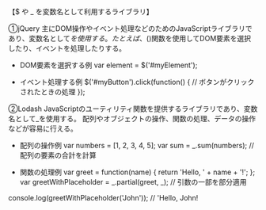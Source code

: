 【$ や \_ を変数名として利用するライブラリ】

①jQuery
主にDOM操作やイベント処理などのためのJavaScriptライブラリであり、変数名として$を使用する。
たとえば、$()関数を使用してDOM要素を選択したり、イベントを処理したりする。

- DOM要素を選択する例
var element = $('#myElement');

- イベント処理する例
$('#myButton').click(function() {
    // ボタンがクリックされたときの処理
});

②Lodash
JavaScriptのユーティリティ関数を提供するライブラリであり、変数名として_を使用する。
配列やオブジェクトの操作、関数の処理、データの操作などが容易に行える。

- 配列の操作例
var numbers = [1, 2, 3, 4, 5];
var sum = _.sum(numbers); // 配列の要素の合計を計算

- 関数の処理例
var greet = function(name) {
    return 'Hello, ' + name + '!';
};
var greetWithPlaceholder = _.partial(greet, _); // 引数の一部を部分適用

console.log(greetWithPlaceholder('John')); // 'Hello, John!